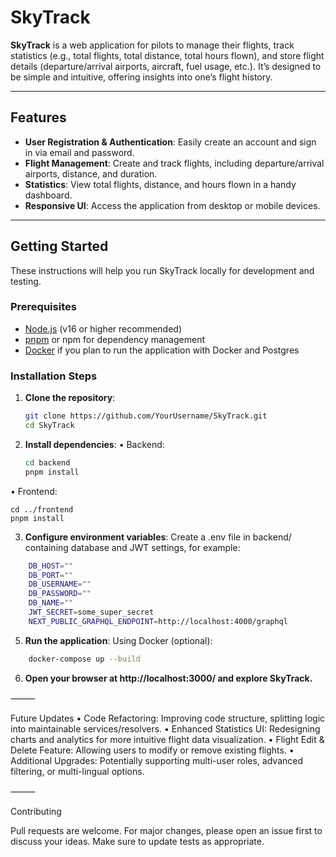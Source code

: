 # SkyTrack

**SkyTrack** is a web application for pilots to manage their flights, track statistics (e.g., total flights, total distance, total hours flown), and store flight details (departure/arrival airports, aircraft, fuel usage, etc.). It’s designed to be simple and intuitive, offering insights into one’s flight history.

---

## Features

- **User Registration & Authentication**: Easily create an account and sign in via email and password.  
- **Flight Management**: Create and track flights, including departure/arrival airports, distance, and duration.  
- **Statistics**: View total flights, distance, and hours flown in a handy dashboard.  
- **Responsive UI**: Access the application from desktop or mobile devices.

---

## Getting Started

These instructions will help you run SkyTrack locally for development and testing.

### Prerequisites

- [Node.js](https://nodejs.org/) (v16 or higher recommended)  
- [pnpm](https://pnpm.io/) or npm for dependency management  
- [Docker](https://www.docker.com/) if you plan to run the application with Docker and Postgres

### Installation Steps

1. **Clone the repository**:
   ```bash
   git clone https://github.com/YourUsername/SkyTrack.git
   cd SkyTrack
   ```

2. **Install dependencies**:
  • Backend:
    ```bash
    cd backend
    pnpm install
    ```
    

  • Frontend:
    
    cd ../frontend
    pnpm install
    

3. **Configure environment variables**:
  Create a .env file in backend/ containing database and JWT settings, for example:
  ```bash
      DB_HOST=""
      DB_PORT=""
      DB_USERNAME=""
      DB_PASSWORD=""
      DB_NAME=""
      JWT_SECRET=some_super_secret
      NEXT_PUBLIC_GRAPHQL_ENDPOINT=http://localhost:4000/graphql
  ```

5. **Run the application**:
  Using Docker (optional):
  ```bash
      docker-compose up --build
  ```

6. **Open your browser at http://localhost:3000/ and explore SkyTrack.**

⸻

Future Updates
	•	Code Refactoring: Improving code structure, splitting logic into maintainable services/resolvers.
	•	Enhanced Statistics UI: Redesigning charts and analytics for more intuitive flight data visualization.
	•	Flight Edit & Delete Feature: Allowing users to modify or remove existing flights.
	•	Additional Upgrades: Potentially supporting multi-user roles, advanced filtering, or multi-lingual options.

⸻

Contributing

Pull requests are welcome. For major changes, please open an issue first to discuss your ideas. Make sure to update tests as appropriate.
